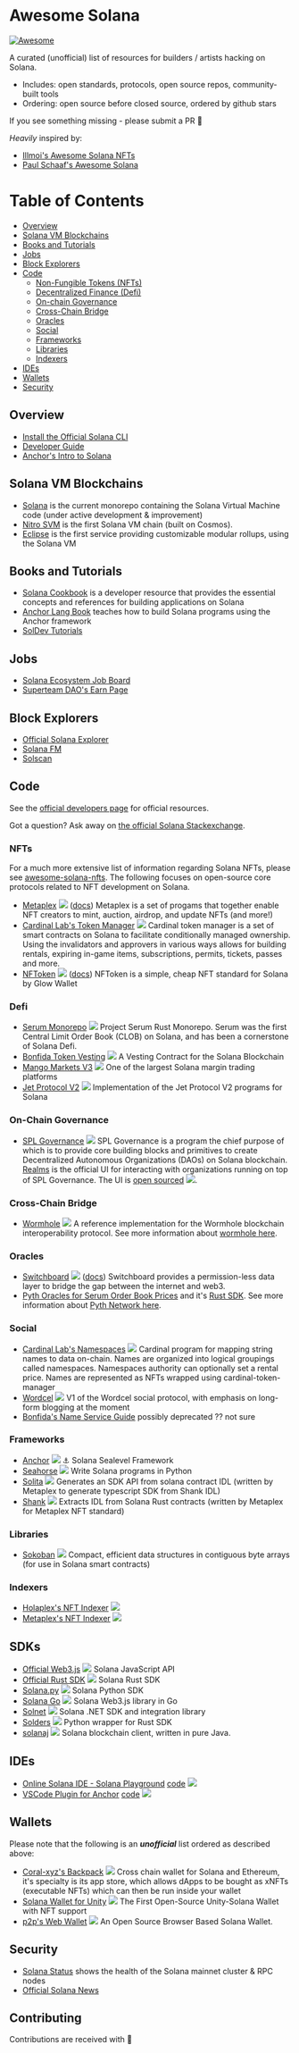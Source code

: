 # Awesome Solana

[![Awesome](https://awesome.re/badge.svg)](https://awesome.re)

A curated (unofficial) list of resources for builders / artists hacking on Solana.

* Includes: open standards, protocols, open source repos, community-built tools
* Ordering: open source before closed source, ordered by github stars

If you see something missing - please submit a PR 🙏

_Heavily_ inspired by:
* [Illmoi's Awesome Solana NFTs](https://github.com/ilmoi/awesome-solana-nfts)
* [Paul Schaaf's Awesome Solana](https://github.com/paul-schaaf/awesome-solana)

Table of Contents
=================
* [Overview](#overview)
* [Solana VM Blockchains](#solana-vm-blockchains)
* [Books and Tutorials](#books-and-tutorials)
* [Jobs](#jobs)
* [Block Explorers](#block-explorers)
* [Code](#code)
  * [Non-Fungible Tokens (NFTs)](#nfts)
  * [Decentralized Finance (Defi)](#defi)
  * [On-chain Governance](#on-chain-governance)
  * [Cross-Chain Bridge](#cross-chain-bridge)
  * [Oracles](#oracles)
  * [Social](#social)
  * [Frameworks](#frameworks)
  * [Libraries](#libraries)
  * [Indexers](#indexers)
* [IDEs](#ides)
* [Wallets](#wallets)
* [Security](#security)

## Overview

- [Install the Official Solana CLI](https://docs.solana.com/cli/install-solana-cli-tools)
- [Developer Guide](https://docs.solana.com/developers)
- [Anchor's Intro to Solana](https://www.anchor-lang.com/docs/intro-to-solana)

## Solana VM Blockchains

- [Solana](https://github.com/solana-labs/solana) is the current monorepo containing the Solana Virtual Machine code (under active development & improvement)
- [Nitro SVM](https://mobile.twitter.com/nitro_labs) is the first Solana VM chain (built on Cosmos).
- [Eclipse](https://eclipse.builders/) is the first service providing customizable modular rollups, using the Solana VM

## Books and Tutorials

- [Solana Cookbook](https://solanacookbook.com/) is a developer resource that provides the essential concepts and references for building applications on Solana
- [Anchor Lang Book](https://book.anchor-lang.com/) teaches how to build Solana programs using the Anchor framework
- [SolDev Tutorials](https://soldev.app/)

## Jobs

- [Solana Ecosystem Job Board](https://jobs.solana.com/jobs)
- [Superteam DAO's Earn Page](https://earn.superteam.fun/)

## Block Explorers

- [Official Solana Explorer](https://explorer.solana.com/)
- [Solana FM](https://solana.fm/)
- [Solscan](https://solscan.io/)

## Code

See the [official developers page](https://solana.com/developers) for official resources.

Got a question? Ask away on [the official Solana Stackexchange](https://solana.stackexchange.com/).

### NFTs

For a much more extensive list of information regarding Solana NFTs, please see [awesome-solana-nfts](https://github.com/ilmoi/awesome-solana-nfts/blob/main/README.md). The following focuses on open-source core protocols related to NFT development on Solana.

- [Metaplex](https://github.com/metaplex-foundation/metaplex-program-library/)
    ![](https://img.shields.io/github/stars/metaplex-foundation/metaplex.svg?style=social)
    ([docs](https://docs.metaplex.com/architecture/deep_dive/metaplex)) Metaplex is a set of progams that together enable NFT creators to mint, auction, airdrop, and update NFTs (and more!)
- [Cardinal Lab's Token Manager](https://github.com/cardinal-labs/cardinal-token-manager) ![](https://img.shields.io/github/stars/cardinal-labs/cardinal-token-manager.svg?style=social) Cardinal token manager is a set of smart contracts on Solana to facilitate conditionally managed ownership. Using the invalidators and approvers in various ways allows for building rentals, expiring in-game items, subscriptions, permits, tickets, passes and more.
- [NFToken](https://github.com/glow-xyz/nftoken) ![](https://img.shields.io/github/stars/glow-xyz/nftoken.svg?style=social) ([docs](https://nftoken.so/docs/overview)) NFToken is a simple, cheap NFT standard for Solana by Glow Wallet

### Defi

- [Serum Monorepo](https://github.com/project-serum/serum-dex) ![](https://img.shields.io/github/stars/project-serum/serum-dex.svg?style=social) Project Serum Rust Monorepo. Serum was the first Central Limit Order Book (CLOB) on Solana, and has been a cornerstone of Solana Defi.
- [Bonfida Token Vesting](https://github.com/Bonfida/token-vesting) ![](https://img.shields.io/github/stars/Bonfida/token-vesting.svg?style=social) A Vesting Contract for the Solana Blockchain
- [Mango Markets V3](https://github.com/blockworks-foundation/mango-v3) ![](https://img.shields.io/github/stars/blockworks-foundation/mango-v3.svg?style=social) One of the largest Solana margin trading platforms
- [Jet Protocol V2](https://github.com/jet-lab/jet-v2) ![](https://img.shields.io/github/stars/jet-lab/jet-v2.svg?style=social) Implementation of the Jet Protocol V2 programs for Solana


### On-Chain Governance

- [SPL Governance](https://github.com/solana-labs/solana-program-library/tree/master/governance) ![](https://img.shields.io/github/stars/solana-labs/solana-program-library.svg?style=social) SPL Governance is a program the chief purpose of which is to provide core building blocks and primitives to create Decentralized Autonomous Organizations (DAOs) on Solana blockchain. [Realms](https://realms.today/) is the official UI for interacting with organizations running on top of SPL Governance. The UI is [open sourced](https://github.com/solana-labs/governance-ui) ![](https://img.shields.io/github/stars/solana-labs/governance-ui.svg?style=social).

### Cross-Chain Bridge

- [Wormhole](https://github.com/wormhole-foundation/wormhole) ![](https://img.shields.io/github/stars/wormhole-foundation/wormhole.svg?style=social) A reference implementation for the Wormhole blockchain interoperability protocol. See more information about [wormhole here](https://wormhole.com/).

### Oracles

- [Switchboard](https://github.com/switchboard-xyz/switchboard-v2) ![](https://img.shields.io/github/stars/switchboard-xyz/switchboard-v2.svg?style=social) ([docs](https://docs.switchboard.xyz/)) Switchboard provides a permission-less data layer to bridge the gap between the internet and web3.
- [Pyth Oracles for Serum Order Book Prices](https://github.com/pyth-network/pyth-serum) and it's [Rust SDK](https://github.com/pyth-network/pyth-sdk-rs). See more information about [Pyth Network here](https://pyth.network/).

### Social

- [Cardinal Lab's Namespaces](https://github.com/cardinal-labs/cardinal-namespaces) ![](https://img.shields.io/github/stars/cardinal-labs/cardinal-namespaces.svg?style=social) Cardinal program for mapping string names to data on-chain. Names are organized into logical groupings called namespaces. Namespaces authority can optionally set a rental price. Names are represented as NFTs wrapped using cardinal-token-manager
- [Wordcel](https://github.com/Wordcel/wordcel) ![](https://img.shields.io/github/stars/Wordcel/wordcel.svg?style=social) V1 of the Wordcel social protocol, with emphasis on long-form blogging at the moment
- [Bonfida's Name Service Guide]([https://github.com/Bonfida/name-tokenizer](https://github.com/Bonfida/solana-name-service-guide)) possibly deprecated ?? not sure

### Frameworks

- [Anchor](https://github.com/coral-xyz/anchor) ![](https://img.shields.io/github/stars/coral-xyz/anchor.svg?style=social) ⚓ Solana Sealevel Framework
- [Seahorse](https://github.com/ameliatastic/seahorse-lang) ![](https://img.shields.io/github/ameliatastic/seahorse-lang.svg?style=social) Write Solana programs in Python
- [Solita](https://github.com/metaplex-foundation/solita) ![](https://img.shields.io/github/stars/metaplex-foundation/solita.svg?style=social) Generates an SDK API from solana contract IDL (written by Metaplex to generate typescript SDK from Shank IDL)
- [Shank](https://github.com/metaplex-foundation/shank) ![](https://img.shields.io/github/stars/metaplex-foundation/shank.svg?style=social) Extracts IDL from Solana Rust contracts (written by Metaplex for Metaplex NFT standard)

### Libraries

- [Sokoban](https://github.com/Ellipsis-Labs/sokoban) ![](https://img.shields.io/github/stars/Ellipsis-Labs/sokoban.svg?style=social) Compact, efficient data structures in contiguous byte arrays (for use in Solana smart contracts)

### Indexers

- [Holaplex's NFT Indexer](https://github.com/holaplex/indexer) ![](https://img.shields.io/github/stars/holaplex/indexer.svg?style=social)
- [Metaplex's NFT Indexer](https://github.com/metaplex-foundation/digital-asset-validator-plugin) ![](https://img.shields.io/github/stars/metaplex-foundation/digital-asset-validator-plugin.svg?style=social)

## SDKs

- [Official Web3.js](https://github.com/solana-labs/solana/tree/master/web3.js) ![](https://img.shields.io/github/stars/solana-labs/solana.svg?style=social) Solana JavaScript API
- [Official Rust SDK](https://github.com/solana-labs/solana/tree/master/sdk) ![](https://img.shields.io/github/stars/solana-labs/solana.svg?style=social) Solana Rust SDK
- [Solana.py](https://github.com/michaelhly/solana-py) ![](https://img.shields.io/github/stars/michaelhly/solana-py.svg?style=social) Solana Python SDK
- [Solana Go](https://github.com/gagliardetto/solana-go.git) ![](https://img.shields.io/github/stars/gagliardetto/solana-go.svg?style=social) Solana Web3.js library in Go
- [Solnet](https://github.com/bmresearch/Solnet) ![](https://img.shields.io/github/stars/bmresearch/Solnet.svg?style=social) Solana .NET SDK and integration library
- [Solders](https://github.com/kevinheavey/solders) ![](https://img.shields.io/github/stars/kevinheavey/solders.svg?style=social) Python wrapper for Rust SDK
- [solanaj](https://github.com/skynetcap/solanaj) ![](https://img.shields.io/github/stars/p2p-org/solanaj.svg?style=social) Solana blockchain client, written in pure Java.

## IDEs

- [Online Solana IDE - Solana Playground](https://beta.solpg.io/) [code](https://github.com/solana-playground/solana-playground) ![](https://img.shields.io/github/stars/solana-playground/solana-playground.svg?style=social)
- [VSCode Plugin for Anchor](https://marketplace.visualstudio.com/items?itemName=Ayushh.vscode-anchor) [code](https://github.com/heyAyushh/vscode-solana) ![](https://img.shields.io/github/stars/heyAyushh/vscode-solana.svg?style=social)

## Wallets 

Please note that the following is an **_unofficial_** list ordered as described above:

- [Coral-xyz's Backpack](https://github.com/coral-xyz/backpack) ![](https://img.shields.io/github/stars/coral-xyz/backpack.svg?style=social) Cross chain wallet for Solana and Ethereum, it's specialty is its app store, which allows dApps to be bought as xNFTs (executable NFTs) which can then be run inside your wallet
- [Solana Wallet for Unity](https://github.com/allartprotocol/unity-solana-wallet) ![](https://img.shields.io/github/stars/allartprotocol/unity-solana-wallet.svg?style=social) The First Open-Source Unity-Solana Wallet with NFT support
- [p2p's Web Wallet](https://github.com/p2p-org/p2p-wallet-web) ![](https://img.shields.io/github/stars/p2p-org/p2p-wallet-web.svg?style=social) An Open Source Browser Based Solana Wallet.


## Security

- [Solana Status](https://status.solana.com/) shows the health of the Solana mainnet cluster & RPC nodes
- [Official Solana News](https://solana.com/news/)


## Contributing

Contributions are received with 💜
